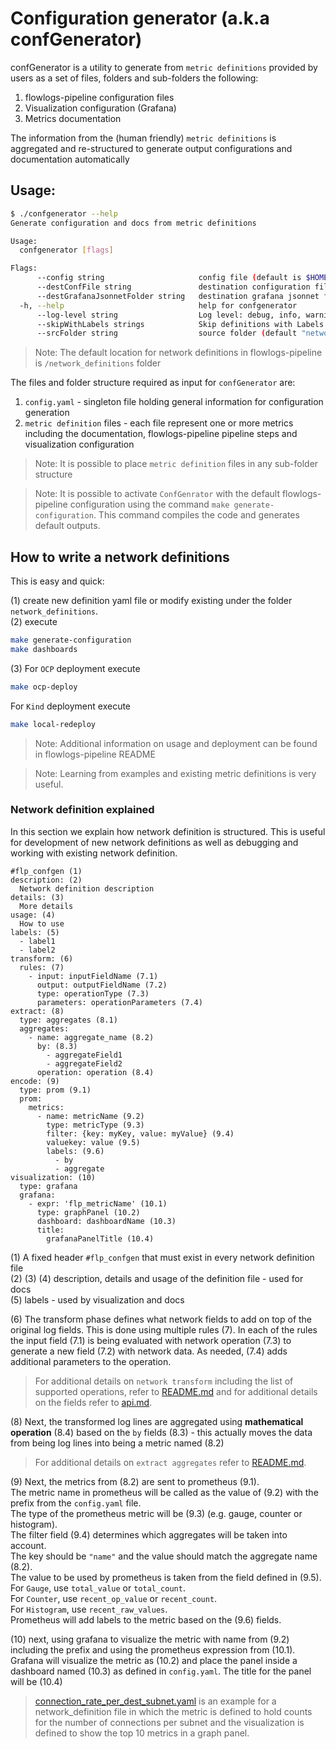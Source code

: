 # Configuration generator (a.k.a confGenerator)

confGenerator is a utility to generate from `metric definitions` provided by users 
as a set of files, folders and sub-folders the following:

1. flowlogs-pipeline configuration files
1. Visualization configuration (Grafana)
1. Metrics documentation 

The information from the (human friendly) `metric definitions` is aggregated and re-structured to 
generate output configurations and documentation automatically

## Usage:

```bash
$ ./confgenerator --help
Generate configuration and docs from metric definitions

Usage:
  confgenerator [flags]

Flags:
      --config string                     config file (default is $HOME/.confgen)
      --destConfFile string               destination configuration file (default "flowlogs-pipeline.conf.yaml")
      --destGrafanaJsonnetFolder string   destination grafana jsonnet folder
  -h, --help                              help for confgenerator
      --log-level string                  Log level: debug, info, warning, error (default "error")
      --skipWithLabels strings            Skip definitions with Labels
      --srcFolder string                  source folder (default "network_definitions")

```

> Note: The default location for network definitions in flowlogs-pipeline is `/network_definitions` folder

The files and folder structure required as input for `confGenerator` are:

1. `config.yaml` - singleton file holding general information for configuration generation   
1. `metric definition` files - each file represent one or more metrics including the documentation,
flowlogs-pipeline pipeline steps and visualization configuration

> Note: It is possible to place `metric definition` files in any sub-folder structure 

> Note: It is possible to activate `ConfGenrator` with the default flowlogs-pipeline configuration using the command `make generate-configuration`. 
> This command compiles the code and generates default outputs.

## How to write a network definitions

This is easy and quick:

(1) create new definition yaml file or modify existing under the folder `network_definitions`.  
(2) execute  
```bash
make generate-configuration
make dashboards
```
(3) For `OCP` deployment execute 
```bash
make ocp-deploy
``` 
For `Kind` deployment execute 
```bash
make local-redeploy
```
> Note: Additional information on usage and deployment can be found in flowlogs-pipeline README  

> Note: Learning from examples and existing metric definitions is very useful.

### Network definition explained

In this section we explain how network definition is structured. This is useful for development of 
new network definitions as well as debugging and working with existing network definition.

```shell
#flp_confgen (1) 
description: (2)
  Network definition description  
details: (3)
  More details  
usage: (4)
  How to use
labels: (5) 
  - label1
  - label2
transform: (6)
  rules: (7)
    - input: inputFieldName (7.1)
      output: outputFieldName (7.2)
      type: operationType (7.3)
      parameters: operationParameters (7.4)
extract: (8)
  type: aggregates (8.1)
  aggregates:
    - name: aggregate_name (8.2)
      by: (8.3)
        - aggregateField1
        - aggregateField2
      operation: operation (8.4)
encode: (9)
  type: prom (9.1)
  prom:
    metrics:
      - name: metricName (9.2)
        type: metricType (9.3)
        filter: {key: myKey, value: myValue} (9.4)
        valuekey: value (9.5)
        labels: (9.6)
          - by
          - aggregate
visualization: (10)
  type: grafana
  grafana: 
    - expr: 'flp_metricName' (10.1)
      type: graphPanel (10.2)
      dashboard: dashboardName (10.3)
      title:
        grafanaPanelTitle (10.4)
```

(1) A fixed header `#flp_confgen` that must exist in every network definition file  
(2) (3) (4) description, details and usage of the definition file - used for docs  
(5) labels - used by visualization and docs    

(6) The transform phase defines what network fields to add on top of the original log fields.
This is done using multiple rules (7). In each of the rules the input field (7.1) is being 
evaluated with network operation (7.3) to generate a new field (7.2) with network data.
As needed, (7.4) adds additional parameters to the operation. 
> For additional details on `network transform` including the list of supported operations, 
> refer to [README.md](../README.md#transform-network) and for additional details 
> on the fields refer to [api.md](api.md#transform-network-api). 

(8) Next, the transformed log lines are aggregated using **mathematical 
operation** (8.4) based on the `by` fields (8.3) - 
this actually moves the data from being log lines into being a metric named (8.2)  
> For additional details on `extract aggregates`
> refer to [README.md](../README.md#aggregates).  

(9) Next, the metrics from (8.2) are sent to prometheus (9.1). <br>
The metric name in prometheus will be called as the value of (9.2) with 
the prefix from the `config.yaml` file. <br>
The type of the prometheus metric will be (9.3) (e.g. gauge, counter or histogram). <br>
The filter field (9.4) determines which aggregates will be taken into account. <br>
The key should be `"name"` and the value should match the aggregate name (8.2). <br>
The value to be used by prometheus is taken from the field defined in (9.5). <br>
For `Gauge`, use `total_value` or `total_count`. <br>
For `Counter`, use `recent_op_value` or `recent_count`. <br>
For `Histogram`, use `recent_raw_values`. <br>
Prometheus will add labels to the metric based on the (9.6) fields. <br>

(10) next, using grafana to visualize the metric with name from (9.2) including the 
prefix and using the prometheus expression from (10.1). 
Grafana will visualize the metric as (10.2) and place the panel inside
a dashboard named (10.3) as defined in `config.yaml`. 
The title for the panel will be (10.4)  

> [connection_rate_per_dest_subnet.yaml](../network_definitions/connection_rate_per_dest_subnet.yaml) is an
> example for a network_definition file in which the metric is defined to hold counts 
> for the number of connections per subnet and the visualization is defined to show 
> the top 10 metrics in a graph panel.



